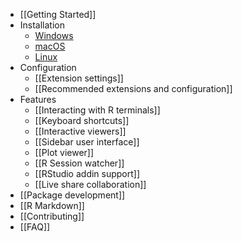 * [[Getting Started]]
* Installation
  * [Windows](https://github.com/REditorSupport/vscode-R/wiki/Installation:-Windows)
  * [macOS](https://github.com/REditorSupport/vscode-R/wiki/Installation:-macOS)
  * [Linux](https://github.com/REditorSupport/vscode-R/wiki/Installation:-Linux)
* Configuration
  * [[Extension settings]]
  * [[Recommended extensions and configuration]]
* Features
  * [[Interacting with R terminals]]
  * [[Keyboard shortcuts]]
  * [[Interactive viewers]]
  * [[Sidebar user interface]]
  * [[Plot viewer]]
  * [[R Session watcher]]
  * [[RStudio addin support]]
  * [[Live share collaboration]]
* [[Package development]]
* [[R Markdown]]
* [[Contributing]]
* [[FAQ]]
